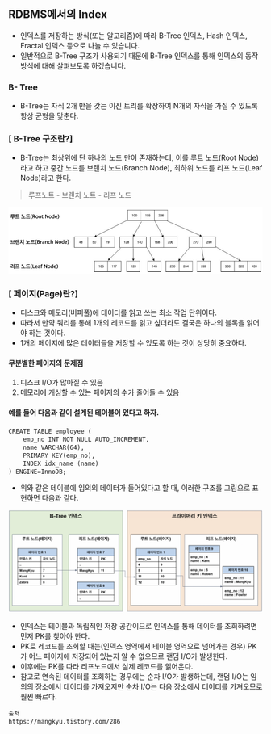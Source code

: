

## RDBMS에서의 Index
- 인덱스를 저장하는 방식(또는 알고리즘)에 따라 B-Tree 인덱스, Hash 인덱스, Fractal 인덱스 등으로 나눌 수 있습니다. 
- 일반적으로 B-Tree 구조가 사용되기 때문에 B-Tree 인덱스를 통해 인덱스의 동작 방식에 대해 살펴보도록 하겠습니다.

### B- Tree
- B-Tree는 자식 2개 만을 갖는 이진 트리를 확장하여 N개의 자식을 가질 수 있도록 항상 균형을 맞춘다.

### [ B-Tree 구조란?]
- B-Tree는 최상위에 단 하나의 노드 만이 존재하는데, 이를 루트 노드(Root Node)라고 하고 중간 노드를 브랜치 노드(Branch Node), 최하위 노드를 리프 노드(Leaf Node)라고 한다.
> 루프노트 - 브랜치 노트 - 리프 노드  


![B-tree.png](..%2F..%2Fetc%2Fimage%2FDataBase%2FB-tree.png)

### [ 페이지(Page)란?]
- 디스크와 메모리(버퍼풀)에 데이터를 읽고 쓰는 최소 작업 단위이다. 
- 따라서 만약 쿼리를 통해 1개의 레코드를 읽고 싶더라도 결국은 하나의 블록을 읽어야 하는 것이다.
- 1개의 페이지에 많은 데이터들을 저장할 수 있도록 하는 것이 상당히 중요하다. 


#### 무분별한 페이지의 문제점
1. 디스크 I/O가 많아질 수 있음
2. 메모리에 캐싱할 수 있는 페이지의 수가 줄어들 수 있음


#### 예를 들어 다음과 같이 설계된 테이블이 있다고 하자.
```
CREATE TABLE employee (
    emp_no INT NOT NULL AUTO_INCREMENT,
    name VARCHAR(64),
    PRIMARY KEY(emp_no),
    INDEX idx_name (name)
) ENGINE=InnoDB;
```


- 위와 같은 테이블에 임의의 데이터가 들어있다고 할 때, 이러한 구조를 그림으로 표현하면 다음과 같다.

![인덱스 구조.png](..%2F..%2Fetc%2Fimage%2FDataBase%2F%EC%9D%B8%EB%8D%B1%EC%8A%A4%20%EA%B5%AC%EC%A1%B0.png)

- 인덱스는 테이블과 독립적인 저장 공간이므로 인덱스를 통해 데이터를 조회하려면 먼저 PK를 찾아야 한다. 
- PK로 레코드를 조회할 때는(인덱스 영역에서 테이블 영역으로 넘어가는 경우) PK가 어느 페이지에 저장되어 있는지 알 수 없으므로 랜덤 I/O가 발생한다.
- 이후에는 PK를 따라 리프노드에서 실제 레코드를 읽어온다. 
- 참고로 연속된 데이터를 조회하는 경우에는 순차 I/O가 발생하는데, 랜덤 I/O는 임의의 장소에서 데이터를 가져오지만 순차 I/O는 다음 장소에서 데이터를 가져오므로 훨씬 빠르다.



```
출처
https://mangkyu.tistory.com/286
```